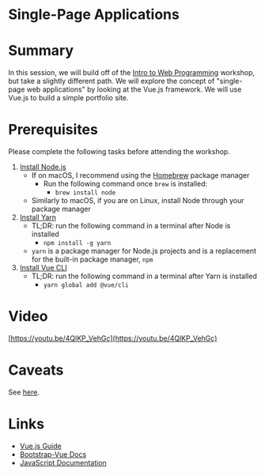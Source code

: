 # Single-Page Applications

# Summary

In this session, we will build off of the [Intro to Web Programming](https://www.notion.so/Intro-to-Web-Programming-beec0b0f708746abac3fc712ba033853) workshop, but take a slightly different path. We will explore the concept of "single-page web applications" by looking at the Vue.js framework. We will use Vue.js to build a simple portfolio site.

# Prerequisites

Please complete the following tasks before attending the workshop.

1. [Install Node.js](https://nodejs.org/en/download/)
    - If on macOS, I recommend using the [Homebrew](https://brew.sh) package manager
        - Run the following command once `brew` is installed:
            - `brew install node`
    - Similarly to macOS, if you are on Linux, install Node through your package manager
2. [Install Yarn](https://yarnpkg.com/getting-started/install)
    - TL;DR: run the following command in a terminal after Node is installed
        - `npm install -g yarn`
    - `yarn` is a package manager for Node.js projects and is a replacement for the built-in package manager, `npm`
3. [Install Vue CLI](https://v3.vuejs.org/guide/installation.html#cli)
    - TL;DR: run the following command in a terminal after Yarn is installed
        - `yarn global add @vue/cli`

# Video

[https://youtu.be/4QlKP_VehGc](https://youtu.be/4QlKP_VehGc)

# Caveats

See [here](Caveats.pdf).

# Links

- [Vue.js Guide](https://v3.vuejs.org/guide/introduction.html)
- [Bootstrap-Vue Docs](https://bootstrap-vue.org/docs/components)
- [JavaScript Documentation](https://developer.mozilla.org/en-US/docs/Web/javascript)
